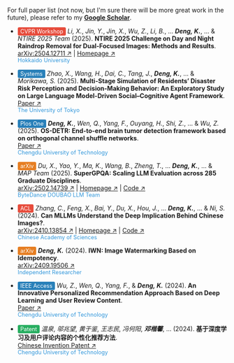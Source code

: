 For full paper list (not now, but I'm sure there will be more great work in the future), please refer to my [**Google Scholar**](https://scholar.google.com/citations?user=WsJD-ukAAAAJ).

<!-- #e67e22 #e74c3c #27ae60 #2980b9-->
- <span style="background:#e74c3c;color:white;border-radius:3px;padding:2px 6px;font-size:0.9em">CVPR Workshop</span> _Li, X._, _Jin, Y._, _Jin, X._, _Wu, Z._, _Li, B._, … **_Deng, K._**, … & _NTIRE 2025 Team_ (2025). **NTIRE 2025 Challenge on Day and Night Raindrop Removal for Dual-Focused Images: Methods and Results**.  
  [arXiv:2504.12711 ↗](https://arxiv.org/abs/2504.12711) | [Homepage ↗](https://lixinustc.github.io/CVPR-NTIRE2025-RainDrop-Competition.github.io/)   
  <span style="color:#3498db;font-size:0.9em">Hokkaido University</span>

- <span style="background:#2980b9;color:white;border-radius:3px;padding:2px 6px;font-size:0.9em">Systems</span> _Zhao, X._, _Wang, H._, _Dai, C._, _Tang, J._, **_Deng, K._**, … & _Morikawa, S._ (2025). **Multi-Stage Simulation of Residents’ Disaster Risk Perception and Decision-Making Behavior: An Exploratory Study on Large Language Model-Driven Social–Cognitive Agent Framework**.  
  [Paper ↗](https://www.mdpi.com/2079-8954/13/4/240)  
  <span style="color:#3498db;font-size:0.9em">The University of Tokyo</span>

- <span style="background:#2980b9;color:white;border-radius:3px;padding:2px 6px;font-size:0.9em">Plos One</span> **_Deng, K._**, _Wen, Q._, _Yang, F._, _Ouyang, H._, _Shi, Z._, … & _Wu, Z._ (2025). **OS-DETR: End-to-end brain tumor detection framework based on orthogonal channel shuffle networks**.  
  [Paper ↗](https://journals.plos.org/plosone/article?id=10.1371/journal.pone.0320757)  
  <span style="color:#3498db;font-size:0.9em">Chengdu University of Technology</span>

- <span style="background:#e67e22;color:white;border-radius:3px;padding:2px 6px;font-size:0.9em">arXiv</span> _Du, X._, _Yao, Y._, _Ma, K._, _Wang, B._, _Zheng, T._, … **_Deng, K._**, … & _MAP Team_ (2025). **SuperGPQA: Scaling LLM Evaluation across 285 Graduate Disciplines**.  
  [arXiv:2502.14739 ↗](https://arxiv.org/abs/2502.14739) | [Homepage ↗](https://supergpqa.github.io) | [Code ↗](https://github.com/SuperGPQA/SuperGPQA)  
  <span style="color:#3498db;font-size:0.9em">ByteDance DOUBAO LLM Team</span>

- <span style="background:#e74c3c;color:white;border-radius:3px;padding:2px 6px;font-size:0.9em">ACL</span> _Zhang, C._, _Feng, X._, _Bai, Y._, _Du, X._, _Hou, J._, … **_Deng, K._**, … & _Ni, S._ (2024). **Can MLLMs Understand the Deep Implication Behind Chinese Images?**.  
  [arXiv:2410.13854 ↗](https://arxiv.org/abs/2410.13854) | [Homepage ↗](https://cii-bench.github.io/) | [Code ↗](https://github.com/MING-ZCH/CII-Bench)  
  <span style="color:#3498db;font-size:0.9em">Chinese Academy of Sciences</span>

- <span style="background:#e67e22;color:white;border-radius:3px;padding:2px 6px;font-size:0.9em">arXiv</span> **_Deng, K._** (2024). **IWN: Image Watermarking Based on Idempotency**.  
  [arXiv:2409.19506 ↗](https://arxiv.org/abs/2409.19506)  
  <span style="color:#3498db;font-size:0.9em">Independent Researcher</span>

- <span style="background:#2980b9;color:white;border-radius:3px;padding:2px 6px;font-size:0.9em">IEEE Access</span> _Wu, Z._, _Wen, Q._, _Yang, F._, & **_Deng, K._** (2024). **An Innovative Personalized Recommendation Approach Based on Deep Learning and User Review Content**.  
  [Paper ↗](https://ieeexplore.ieee.org/abstract/document/10643549)  
  <span style="color:#3498db;font-size:0.9em">Chengdu University of Technology</span>

- <span style="background:#27ae60;color:white;border-radius:3px;padding:2px 6px;font-size:0.9em">Patent</span> _温泉_, _邬兆望_, _黄于鉴_, _王志民_, _冯何阳_, **_邓楷馨_**, … (2024). **基于深度学习及用户评论内容的个性化推荐方法**.  
  [Chinese Invention Patent ↗](https://xueshu.baidu.com/usercenter/paper/show?paperid=130s0080qs640mx0nm7t0x40k3662202&site=xueshu_se)  
  <span style="color:#3498db;font-size:0.9em">Chengdu University of Technology</span>
